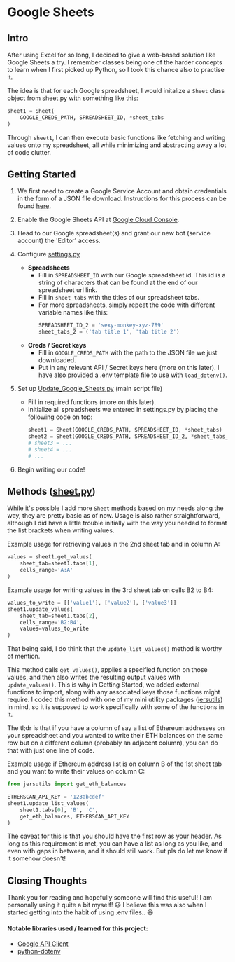 Google Sheets
=============

Intro
-----
After using Excel for so long, I decided to give a web-based solution like Google Sheets a try. I remember classes being one of the harder concepts to learn when I first picked up Python, so I took this chance also to practise it.

The idea is that for each Google spreadsheet, I would initalize a `Sheet` class object from sheet.py with something like this:
```py
sheet1 = Sheet(
    GOOGLE_CREDS_PATH, SPREADSHEET_ID, *sheet_tabs
)
```
Through `sheet1`, I can then execute basic functions like fetching and writing values onto my spreadsheet, all while minimizing and abstracting away a lot of code clutter.

Getting Started
---------------
1. We first need to create a Google Service Account and obtain credentials in the form of a JSON file download. Instructions for this process can be found [here](https://developers.google.com/workspace/guides/create-credentials#service-account).

2. Enable the Google Sheets API at [Google Cloud Console](https://console.cloud.google.com/apis).

3. Head to our Google spreadsheet(s) and grant our new bot (service account) the 'Editor' access.

4. Configure [settings.py](settings.py)
	- **Spreadsheets**
		- Fill in `SPREADSHEET_ID` with our Google spreadsheet id. This id is a string of characters that can be found at the end of our spreadsheet url link.
		- Fill in `sheet_tabs` with the titles of our spreadsheet tabs.
		- For more spreadsheets, simply repeat the code with different variable names like this:
		  ```py
		  SPREADSHEET_ID_2 = 'sexy-monkey-xyz-789'
		  sheet_tabs_2 = ('tab title 1', 'tab title 2')
		  ```
	- **Creds / Secret keys**
		- Fill in `GOOGLE_CREDS_PATH` with the path to the JSON file we just downloaded.
		- Put in any relevant API / Secret keys here (more on this later). I have also provided a .env template file to use with `load_dotenv()`.

5. Set up [Update_Google_Sheets.py](Update_Google_Sheets.py) (main script file)
	- Fill in required functions (more on this later).
	- Initialize all spreadsheets we entered in settings.py by placing the following code on top:
	  ```py
	  sheet1 = Sheet(GOOGLE_CREDS_PATH, SPREADSHEET_ID, *sheet_tabs)
	  sheet2 = Sheet(GOOGLE_CREDS_PATH, SPREADSHEET_ID_2, *sheet_tabs_2)
	  # sheet3 = ...
	  # sheet4 = ...
	  # ...
	  ```

6. Begin writing our code!

Methods ([sheet.py](sheet.py))
------------------------------
While it's possible I add more `Sheet` methods based on my needs along the way, they are pretty basic as of now. Usage is also rather straightforward, although I did have a little trouble initially with the way you needed to format the list brackets when writing values.

Example usage for retrieving values in the 2nd sheet tab and in column A:
```py
values = sheet1.get_values(
    sheet_tab=sheet1.tabs[1],
    cells_range='A:A'
)
```
Example usage for writing values in the 3rd sheet tab on cells B2 to B4:
```py
values_to_write = [['value1'], ['value2'], ['value3']]
sheet1.update_values(
    sheet_tab=sheet1.tabs[2],
    cells_range='B2:B4',
    values=values_to_write
)
```

That being said, I do think that the `update_list_values()` method is worthy of mention.

This method calls `get_values()`, applies a specified function on those values, and then also writes the resulting output values with `update_values()`. This is why in Getting Started, we added external functions to import, along with any associated keys those functions might require. I coded this method with one of my mini utility packages ([jersutils](https://github.com/jeremyngcode/jersutils)) in mind, so it is supposed to work specifically with some of the functions in it.

The tl;dr is that if you have a column of say a list of Ethereum addresses on your spreadsheet and you wanted to write their ETH balances on the same row but on a different column (probably an adjacent column), you can do that with just one line of code.

Example usage if Ethereum address list is on column B of the 1st sheet tab and you want to write their values on column C:
```py
from jersutils import get_eth_balances

ETHERSCAN_API_KEY = '123abcdef'
sheet1.update_list_values(
    sheet1.tabs[0], 'B', 'C',
    get_eth_balances, ETHERSCAN_API_KEY
)
```
The caveat for this is that you should have the first row as your header. As long as this requirement is met, you can have a list as long as you like, and even with gaps in between, and it should still work. But pls do let me know if it somehow doesn't!

Closing Thoughts
----------------
Thank you for reading and hopefully someone will find this useful! I am personally using it quite a bit myself! 😃 I believe this was also when I started getting into the habit of using .env files.. 😆

#### Notable libraries used / learned for this project:
- [Google API Client](https://pypi.org/project/google-api-python-client/)
- [python-dotenv](https://pypi.org/project/python-dotenv/)
